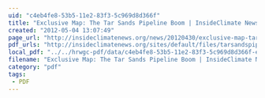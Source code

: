 ```yaml
---
uid: "c4eb4fe8-53b5-11e2-83f3-5c969d8d366f"
title: "Exclusive Map: The Tar Sands Pipeline Boom | InsideClimate News"
created: "2012-05-04 13:07:49"
page_url: "http://insideclimatenews.org/news/20120430/exclusive-map-tar-sands-pipeline-boom?page=show"
pdf_urls: "http://insideclimatenews.org/sites/default/files/tarsandspipelineboomapril2012InsideClimateNewsPDFVersion_1.pdf"
local_pdf: "../../hrwgc-pdf/data/c4eb4fe8-53b5-11e2-83f3-5c969d8d366f-exclusive-map-the-tar-sands-pipeline-boom-insideclimate-news.pdf"
filename: "Exclusive Map: The Tar Sands Pipeline Boom | InsideClimate News.html"
category: "pdf"
tags: 
 - PDF
---
```

